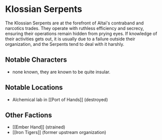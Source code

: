 # Klossian Serpents

The Klossian Serpents are at the forefront of Altai's contraband and narcotics trades. They operate with ruthless efficiency and secrecy, ensuring their operations remain hidden from prying eyes. If knowledge of their activities gets out, it is usually due to a failure outside their organization, and the Serpents tend to deal with it harshly.
## Notable Characters

- none known, they are known to be quite insular.

## Notable Locations

- Alchemical lab in [[Port of Hands]] (destroyed)
## Other Factions

- [[Ember Hand]] (strained)
- [[Iron Tigers]] (former upstream organization)